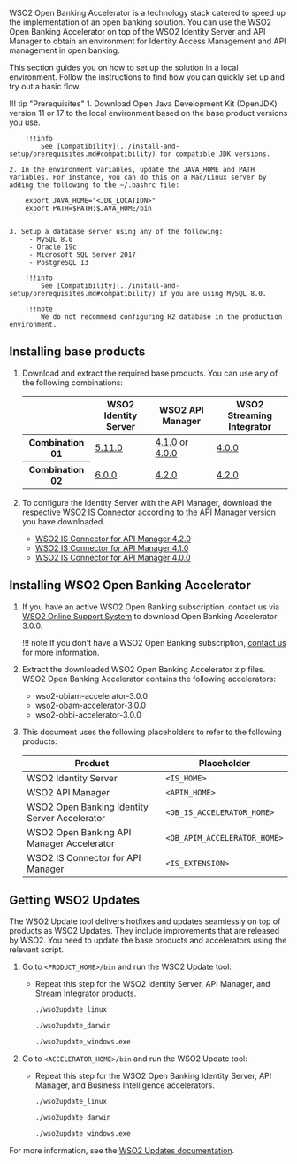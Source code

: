 WSO2 Open Banking Accelerator is a technology stack catered to speed up the implementation of an open banking solution. 
You can use the WSO2 Open Banking Accelerator on top of the WSO2 Identity Server and API Manager to obtain an environment 
for Identity Access Management and API management in open banking. 

This section guides you on how to set up the solution in a local environment. Follow the instructions to find how you 
can quickly set up and try out a basic flow.

!!! tip "Prerequisites"
    1. Download Open Java Development Kit (OpenJDK) version 11 or 17 to the local environment based on the base product versions you use.

        !!!info
            See [Compatibility](../install-and-setup/prerequisites.md#compatibility) for compatible JDK versions.

    2. In the environment variables, update the JAVA_HOME and PATH variables. For instance, you can do this on a Mac/Linux server by adding the following to the ~/.bashrc file:
        ```
        export JAVA_HOME="<JDK_LOCATION>"
        export PATH=$PATH:$JAVA_HOME/bin
        ```
    
    3. Setup a database server using any of the following:
         - MySQL 8.0
         - Oracle 19c
         - Microsoft SQL Server 2017
         - PostgreSQL 13
         
        !!!info
            See [Compatibility](../install-and-setup/prerequisites.md#compatibility) if you are using MySQL 8.0.

        !!!note
            We do not recommend configuring H2 database in the production environment.
    
## Installing base products

1. Download and extract the required base products. You can use any of the following combinations:

    <table>
      <tr>
        <th></th>
        <th>WSO2 Identity Server</th>
        <th>WSO2 API Manager</th>
        <th>WSO2 Streaming Integrator</th>
      </tr>
    <tbody>
      <tr>
        <th>Combination 01</th>
        <td><a href="https://wso2.com/identity-and-access-management/previous-releases/">5.11.0</a></td>
        <td><a href="https://wso2.com/api-management/previous-releases/">4.1.0</a> or <a href="https://wso2.com/api-management/previous-releases/">4.0.0</a></td>
        <td><a href="https://wso2.com/streaming-integrator/">4.0.0</a></td>
      </tr>
      <tr>
        <th>Combination 02<br></th>
        <td><a href="https://wso2.com/identity-and-access-management/previous-releases/">6.0.0</a></td>
        <td><a href="https://wso2.com/api-manager/">4.2.0</a></td>
        <td><a href="https://wso2.com/streaming-integrator/">4.2.0</a></td>
      </tr>
    </tbody>
    </table>
 
2. To configure the Identity Server with the API Manager, download the respective WSO2 IS Connector according to the API Manager version you have downloaded. 

    - [WSO2 IS Connector for API Manager 4.2.0](https://apim.docs.wso2.com/en/4.2.0/assets/attachments/administer/wso2is-extensions-1.6.8.zip)
    - [WSO2 IS Connector for API Manager 4.1.0](https://apim.docs.wso2.com/en/4.1.0/assets/attachments/administer/wso2is-extensions-1.4.2.zip)
    - [WSO2 IS Connector for API Manager 4.0.0](https://apim.docs.wso2.com/en/4.0.0/assets/attachments/administer/wso2is-extensions-1.2.10.zip)

## Installing WSO2 Open Banking Accelerator

1. If you have an active WSO2 Open Banking subscription, contact us via 
[WSO2 Online Support System](https://support.wso2.com/) to download Open Banking Accelerator 3.0.0.
       
    !!! note
        If you don't have a WSO2 Open Banking subscription, [contact us](https://wso2.com/solutions/financial/open-banking/#contact) 
        for more information.
              
2. Extract the downloaded WSO2 Open Banking Accelerator zip files. WSO2 Open Banking Accelerator contains the following 
accelerators:
   
    - wso2-obiam-accelerator-3.0.0
    - wso2-obam-accelerator-3.0.0
    - wso2-obbi-accelerator-3.0.0
            
3. This document uses the following placeholders to refer to the following products:
        
    | Product | Placeholder |
    |---------|---------    |
    |WSO2 Identity Server|`<IS_HOME>`|
    |WSO2 API Manager|`<APIM_HOME>`|
    |WSO2 Open Banking Identity Server Accelerator|`<OB_IS_ACCELERATOR_HOME>`|
    |WSO2 Open Banking API Manager Accelerator |`<OB_APIM_ACCELERATOR_HOME>`|
    |WSO2 IS Connector for API Manager |`<IS_EXTENSION>`|

## Getting WSO2 Updates

The WSO2 Update tool delivers hotfixes and updates seamlessly on top of products as WSO2 Updates. They include 
improvements that are released by WSO2. You need to update the base products and accelerators using the relevant script.

1. Go to `<PRODUCT_HOME>/bin` and run the WSO2 Update tool:

    - Repeat this step for the WSO2 Identity Server, API Manager, and Stream Integrator products.
    
        ```bash tab='On Linux'
        ./wso2update_linux 
        ```
        
        ```bash tab='On Mac'
        ./wso2update_darwin
        ```
        
        ```bash tab='On Windows'
        ./wso2update_windows.exe
        ```

2. Go to `<ACCELERATOR_HOME>/bin` and run the WSO2 Update tool:

    - Repeat this step for the WSO2 Open Banking Identity Server, API Manager, and Business Intelligence accelerators.

        ```bash tab='On Linux'
        ./wso2update_linux 
        ```
        
        ```bash tab='On Mac'
        ./wso2update_darwin
        ```
        
        ```bash tab='On Windows'
        ./wso2update_windows.exe
        ```
   
For more information, see the [WSO2 Updates documentation](https://updates.docs.wso2.com/en/latest/updates/overview/).